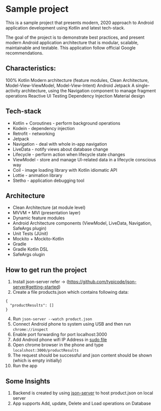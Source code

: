 # Sample project

This is a sample project that presents modern, 2020 approach to Android application development using Kotlin and latest tech-stack.

The goal of the project is to demonstrate best practices,  and present modern Android application architecture that is modular, scalable, maintainable and testable. This application follow official Google recommendations.


## **Characteristics:**

100% Kotlin
Modern architecture (feature modules, Clean Architecture, Model-View-ViewModel, Model-View-Intent)
Android Jetpack
A single-activity architecture, using the Navigation component to manage fragment operations
Reactive UI
Testing
Dependency Injection
Material design

## **Tech-stack**
- Kotlin + Coroutines - perform background operations
- Kodein - dependency injection
- Retrofit - networking
- Jetpack
- Navigation - deal with whole in-app navigation
- LiveData - notify views about database change
- Lifecycle - perform action when lifecycle state changes
- ViewModel - store and manage UI-related data in a lifecycle conscious way
- Coil - image loading library with Kotlin idiomatic API
- Lottie - animation library
- Stetho - application debugging tool

## **Architecture**
- Clean Architecture (at module level)
- MVVM + MVI (presentation layer)
- Dynamic feature modules
- Android Architecture components (ViewModel, LiveData, Navigation, SafeArgs plugin)
- Unit Tests (JUnit)
- Mockito + Mockito-Kotlin
- Gradle
- Gradle Kotlin DSL
- SafeArgs olugin

## **How to get run the project**

1. Install  json-server refer -> (https://github.com/typicode/json-server#getting-started)
2. Create a file products.json which contains following data:
```
{
  "productResults": []
}
```

4. Run `json-server --watch product.json` 
5. Connect Android phone to system using USB and then run `chrome://inspect`
6. Enable port forwarding for port localhost:3000
7. Add Android phone wifi IP Address in [sudo file](https://stackoverflow.com/questions/11005540/localhost-running-on-mac-can-i-view-it-on-my-android-phone)
8. Open chrome browser in the phone and type `localshost:3000/productResults`
9. The request should be successful and json content should be shown (which is empty initially)
10. Run the app 

## **Some Insights**
1. Backend is created by using [json-server](https://github.com/typicode/json-server#getting-started) to host product.json on local server 
2. App supports Add, update, Delete and Load operations on Database
